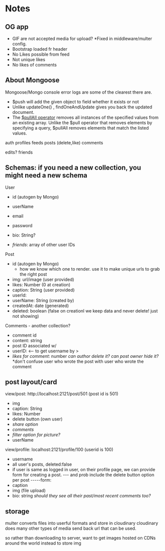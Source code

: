 # Notes

## OG app
- GIF are not accepted media for upload? *Fixed in middleware/multer config.
- Bootstrap loaded fr header 
- No Likes possible from feed
- Not unique likes
- No likes of comments

## About Mongoose 
Mongoose/Mongo console error logs are some of the clearest there are. 
- $push will add the given object to field whether it exists or not
- Unlike updateOne() , findOneAndUpdate gives you back the updated document.
- The [$pullAll operator](https://www.mongodb.com/docs/manual/reference/operator/update/pullAll/) removes all instances of the specified values from an existing array. Unlike the $pull operator that removes elements by specifying a query, $pullAll removes elements that match the listed values.

auth
profiles
feeds
posts (delete,like)
comments


edits?
friends


## Schemas: if you need a new collection, you might need a new schema
User
- id (autogen by Mongo)
- userName
- email
- password
- bio: String?

- _friends_: array of other user IDs

Post
- id (autogen by Mongo) 
    - how we know which one to render. use it to make unique urls to grab the right post
- img: url/image (user provided)
- likes: Number (0 at creation)
- caption: String (user provided)
- userId:
- userName: String (created by)
- createdAt: date (generated)
- deleted: boolean (false on creationl we keep data and never delete! just not showing)




Comments - another collection?
- comment id
- content: string
- post ID associated w/ 
- userID: <-- to get username by >
- _likes for comment_: number
_can author delete it? can post owner hide it?_
*don't confuse user who wrote the post with user who wrote the comment


## post layout/card
view/post: http://localhost:2121/post/501 (post id is 501)

- img
- caption: String
- likes: Number 
- delete button (own user)
- _share option_
- _comments_
- _filter option for picture?_
- userName 


view/profile: localhost:2121/profile/100  (userid is 100)
- username
- all user's posts, deleted:false
- if user is same as logged in user, on their profile page, we can provide form for creating a post.
--- and prob include the delete button option per post
-----form:
- caption
- img (file upload)
- bio: string
_should they see all their past/most recent comments too?_



## storage
multer converts files into userful formats and store in cloudinary
cloudinary does many other types of media
send back url that can be used.

so rather than downloading to server, want to get images hosted on CDNs around the world instead to store img
